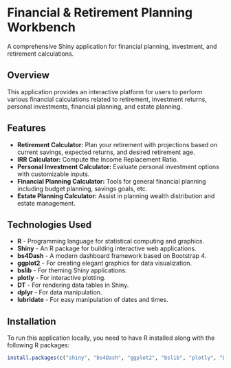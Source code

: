 # Financial & Retirement Planning Workbench

A comprehensive Shiny application for financial planning, investment, and retirement calculations.

## Overview

This application provides an interactive platform for users to perform various financial calculations related to retirement, investment returns, personal investments, financial planning, and estate planning. 

## Features

- **Retirement Calculator:** Plan your retirement with projections based on current savings, expected returns, and desired retirement age.
- **IRR Calculator:** Compute the Income Replacement Ratio.
- **Personal Investment Calculator:** Evaluate personal investment options with customizable inputs.
- **Financial Planning Calculator:** Tools for general financial planning including budget planning, savings goals, etc.
- **Estate Planning Calculator:** Assist in planning wealth distribution and estate management.

## Technologies Used

- **R** - Programming language for statistical computing and graphics.
- **Shiny** - An R package for building interactive web applications.
- **bs4Dash** - A modern dashboard framework based on Bootstrap 4.
- **ggplot2** - For creating elegant graphics for data visualization.
- **bslib** - For theming Shiny applications.
- **plotly** - For interactive plotting.
- **DT** - For rendering data tables in Shiny.
- **dplyr** - For data manipulation.
- **lubridate** - For easy manipulation of dates and times.

## Installation

To run this application locally, you need to have R installed along with the following R packages:

```R
install.packages(c("shiny", "bs4Dash", "ggplot2", "bslib", "plotly", "DT", "dplyr", "lubridate"))
```